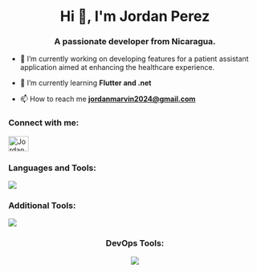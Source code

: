 <h1 align="center">Hi 👋, I'm Jordan Perez</h1>
<h3 align="center">A passionate developer from Nicaragua.</h3>

- 🔭 I’m currently working on developing features for a patient assistant application aimed at enhancing the healthcare experience.

- 🌱 I’m currently learning **Flutter and .net**

- 📫 How to reach me **jordanmarvin2024@gmail.com**

<h3 align="left">Connect with me:</h3>
<p align="left">
<a href="https://linkedin.com/in/jordan-marvin-pérez-peralta-644342224" target="blank"><img align="center" src="https://raw.githubusercontent.com/rahuldkjain/github-profile-readme-generator/master/src/images/icons/Social/linked-in-alt.svg" alt="Jordan Marvin Pérez Peralta" height="30" width="40" /></a>
</p>

<h3 align="left">Languages and Tools:</h3>
<p align="left">
  <a href="https://skillicons.dev">
    <img src="https://skillicons.dev/icons?i=js,html,css,angular,flutter,csharp,firebase,nodejs,react,typescript,vue,tailwindcss&perline=6" />
  </a>
</p>

<h3 align="left">Additional Tools:</h3>
<p align="left">
  <a href="https://skillicons.dev">
    <img src="https://skillicons.dev/icons?i=java,python,docker,kubernetes,aws,gcp&theme=light&perline=3" />
  </a>
</p>

<h3 align="center">DevOps Tools:</h3>
<p align="center">
  <a href="https://skillicons.dev">
    <img src="https://skillicons.dev/icons?i=git,gitkraken,kubernetes,azure" />
  </a>
</p>
